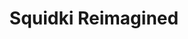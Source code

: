 ---
slug: squidki-reimagined
title: Squidki Reimagined
description: "Squidki Reimagined is an exciting online game. Play for free directly in your browser!"
icon: /images/new_mods/Sprunki Reimagined.png
url: https://wowtbc.net/sprunkin/sprunki-reimagined/index.html
previewImage: /images/new_mods/Sprunki Reimagined.png
type: new mods

# SEO配置
seo:
  title: "Squidki Reimagined - Play Free Online Game | Fun Browser Games"
  description: "Squidki Reimagined - Play this fun online game for free in your browser. No download required!"
  ogImage: "/images/new_mods/Sprunki Reimagined.png"
  keywords: "squidki-reimagined, online game, browser game, free game, new mods game, play online"

videoUrls:
  - https://www.youtube.com/embed/example1
  - https://www.youtube.com/embed/example2

whyPlay:
  title: "Why Play Squidki Reimagined?"
  items:
    - "Immersive Gameplay: Squidki Reimagined offers an engaging and immersive gaming experience that will keep you entertained for hours"
    - "Challenging Levels: Test your skills with increasingly difficult challenges and obstacles"
    - "Beautiful Graphics: Enjoy stunning visuals and smooth animations that bring the game world to life"
    - "Regular Updates: New content and features are added regularly to keep the game fresh and exciting"
    - "Free to Play: Experience all the fun without spending a penny"
    - "Community Features: Connect with other players, share strategies, and compete for high scores"
    - "Cross-Platform: Play on any device with a web browser, no downloads required"

features:
  title: "Key Features of Squidki Reimagined"
  image: "/images/new_mods/Sprunki Reimagined.png"
  items:
    - "Intuitive Controls: Easy to learn controls make Squidki Reimagined accessible for players of all skill levels"
    - "Multiple Game Modes: Enjoy various gameplay options that provide different challenges and experiences"
    - "Character Customization: Personalize your gaming experience with unique characters and items"
    - "Achievement System: Complete special tasks to earn rewards and recognition"
    - "Leaderboards: Compete with players worldwide and see who can achieve the highest scores"

characteristics:
  title: "Game Characteristics"
  image: "/images/new_mods/Sprunki Reimagined.png"
  items:
    - "Genre: New mods game with elements of strategy and skill"
    - "Difficulty: Suitable for both casual gamers and those seeking a challenge"
    - "Play Time: Quick sessions or extended gameplay, depending on your preference"
    - "Art Style: Vibrant and engaging visuals that enhance the gaming experience"
    - "Sound Design: Immersive audio that complements the gameplay perfectly"

info: "Squidki Reimagined is an exciting online game that offers players a unique and engaging gaming experience. With its intuitive controls, stunning visuals, and challenging gameplay, Squidki Reimagined provides hours of entertainment for players of all ages and skill levels. Whether you're looking for a quick gaming session during a break or an extended play session, Squidki Reimagined delivers an immersive experience that will keep you coming back for more. The game features multiple levels of increasing difficulty, ensuring that players are constantly challenged as they progress. With regular updates adding new content and features, Squidki Reimagined remains fresh and exciting, providing endless entertainment options for its growing community of players."

howToPlayIntro: "Welcome to Squidki Reimagined! This guide will walk you through the basics and help you master the game. Whether you're a beginner or looking to improve your skills, these tips and instructions will enhance your gaming experience."

howToPlaySteps:
  - title: "Getting Started"
    description: "Begin your Squidki Reimagined adventure by familiarizing yourself with the controls. Use your keyboard or mouse to navigate through the game interface. The tutorial will guide you through the basic mechanics and help you understand the objectives."
  - title: "Understanding the Objectives"
    description: "In Squidki Reimagined, your main goal is to progress through levels by completing specific objectives. Each level presents unique challenges that require different strategies and approaches."
  - title: "Mastering the Controls"
    description: "Practice using the controls to improve your precision and reaction time. Squidki Reimagined requires quick reflexes and strategic thinking to overcome obstacles and defeat opponents."
  - title: "Utilizing Power-ups"
    description: "Collect power-ups throughout the game to enhance your abilities and overcome difficult challenges. Each power-up offers unique advantages that can be crucial for success."
  - title: "Developing Strategies"
    description: "As you progress in Squidki Reimagined, develop effective strategies for different scenarios. Analyze patterns, anticipate challenges, and adapt your approach to maximize your performance."

faq:
  title: "Frequently Asked Questions about Squidki Reimagined"
  items:
    - question: "Is Squidki Reimagined free to play?"
      answer: "Yes, Squidki Reimagined is completely free to play directly in your web browser. No downloads or purchases are required to enjoy the full game experience."
    - question: "Can I play Squidki Reimagined on mobile devices?"
      answer: "Yes, Squidki Reimagined is optimized for both desktop and mobile play. You can enjoy the game on any device with a web browser and internet connection."
    - question: "Are there any in-game purchases?"
      answer: "While Squidki Reimagined is free to play, there may be optional in-game purchases available for cosmetic items or additional features that don't affect core gameplay."
    - question: "How often is Squidki Reimagined updated?"
      answer: "The developers regularly update Squidki Reimagined with new content, features, and improvements based on player feedback and game performance."
    - question: "Can I play Squidki Reimagined offline?"
      answer: "Currently, Squidki Reimagined requires an internet connection to play as it's a browser-based online game."
    - question: "Is Squidki Reimagined suitable for children?"
      answer: "Yes, Squidki Reimagined is designed to be family-friendly and suitable for players of all ages."
    - question: "How do I report bugs or issues?"
      answer: "If you encounter any problems while playing Squidki Reimagined, you can report them through the game's support page or contact the developers directly through their website."
    - question: "Still Have Questions?"
      answer: "If you have additional questions about Squidki Reimagined that aren't covered in this FAQ, please visit our support center or contact our customer service team for assistance."
---